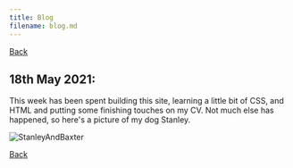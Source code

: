 ```yaml
---
title: Blog
filename: blog.md
---
```


[Back](index)

## 18th May 2021:

This week has been spent building this site, learning a little bit of CSS, and HTML and putting some finishing touches on my CV. Not much else has happened, so here's a picture of my dog Stanley.

![StanleyAndBaxter](https://i.ibb.co/0MG436K/B1-E33900-07-F1-4-E92-9-A69-5-E5-FB0-B44-D65.jpg)

[Back](index)
